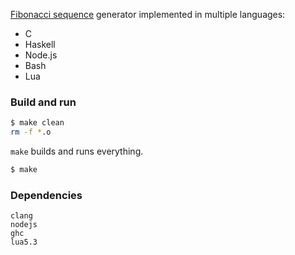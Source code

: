 [Fibonacci sequence](https://en.wikipedia.org/wiki/Fibonacci_number) generator
implemented in multiple languages:
- C
- Haskell
- Node.js
- Bash
- Lua

### Build and run
```bash
$ make clean
rm -f *.o
```

```make``` builds and runs everything.
```bash
$ make
```

### Dependencies
```
clang
nodejs
ghc
lua5.3
```
